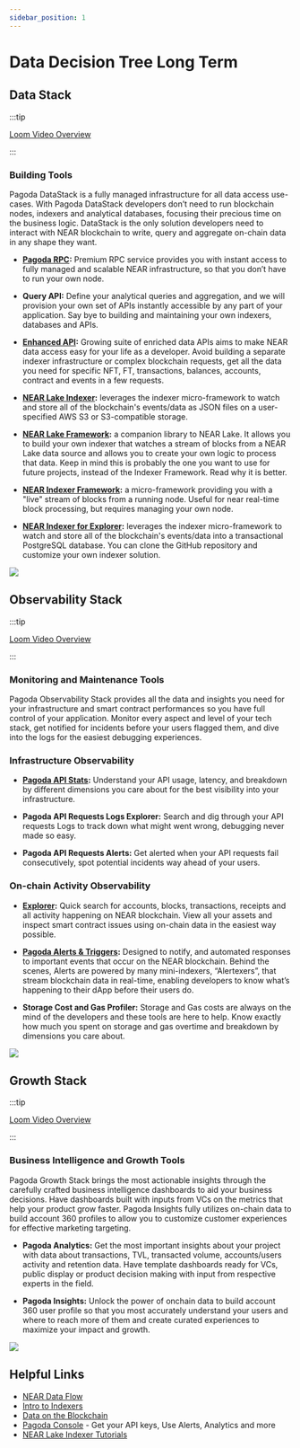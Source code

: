 ```yaml
---
sidebar_position: 1
---
```


# Data Decision Tree Long Term

## Data Stack

:::tip

[Loom Video Overview](https://www.loom.com/share/fe7ccc38b0fc4004bbabcecec86acf16)

:::

### Building Tools

Pagoda DataStack is a fully managed infrastructure for all data access use-cases. With Pagoda DataStack developers don’t need to run blockchain nodes, indexers and analytical databases, focusing their precious time on the business logic. DataStack is the only solution developers need to interact with NEAR blockchain to write, query and aggregate on-chain data in any shape they want.


- **[Pagoda RPC](https://docs.pagoda.co/rpc):** Premium RPC service provides you with instant access to fully managed and scalable NEAR infrastructure, so that you don’t have to run your own node.

- **Query API:** Define your analytical queries and aggregation, and we will provision your own set of APIs instantly accessible by any part of your application. Say bye to building and maintaining your own indexers, databases and APIs.

- **[Enhanced API](https://docs.pagoda.co/api):** Growing suite of enriched data APIs aims to make NEAR data access easy for your life as a developer. Avoid building a separate indexer infrastructure or complex blockchain requests, get all the data you need for specific NFT, FT, transactions, balances, accounts, contract and events in a few requests.

- **[NEAR Lake Indexer](https://docs.near.org/concepts/advanced/near-lake-framework):** leverages the indexer micro-framework to watch and store all of the blockchain's events/data as JSON files on a user-specified AWS S3 or S3-compatible storage.

- **[NEAR Lake Framework](https://docs.near.org/concepts/advanced/near-lake-framework):** a companion library to NEAR Lake. It allows you to build your own indexer that watches a stream of blocks from a NEAR Lake data source and allows you to create your own logic to process that data. Keep in mind this is probably the one you want to use for future projects, instead of the Indexer Framework. Read why it is better.

- **[NEAR Indexer Framework](https://docs.near.org/concepts/advanced/near-indexer-framework):** a micro-framework providing you with a "live" stream of blocks from a running node. Useful for near real-time block processing, but requires managing your own node.

- **[NEAR Indexer for Explorer](https://docs.near.org/tools/indexer-for-explorer):** leverages the indexer micro-framework to watch and store all of the blockchain's events/data into a transactional PostgreSQL database. You can clone the GitHub repository and customize your own indexer solution.


[![](/img/tree/image2.png)](/img/tree/image2.png)


## Observability Stack

:::tip

[Loom Video Overview](https://www.loom.com/share/1adcd6a699db414dad7ccb604128a41c)

:::

### Monitoring and Maintenance Tools

Pagoda Observability Stack provides all the data and insights you need for your infrastructure and smart contract performances so you have full control of your application. Monitor every aspect and level of your tech stack, get notified for incidents before your users flagged them, and dive into the logs for the easiest debugging experiences.


### Infrastructure Observability

- **[Pagoda API Stats](https://docs.pagoda.co/rpc/stats):** Understand your API usage, latency, and breakdown by different dimensions you care about for the best visibility into your infrastructure.

- **Pagoda API Requests Logs Explorer:** Search and dig through your API requests Logs to track down what might went wrong, debugging never made so easy.

- **Pagoda API Requests Alerts:** Get alerted when your API requests fail consecutively, spot potential incidents way ahead of your users.


### On-chain Activity Observability

- **[Explorer](https://explorer.near.org/):** Quick search for accounts, blocks, transactions, receipts and all activity happening on NEAR blockchain. View all your assets and inspect smart contract issues using on-chain data in the easiest way possible.

- **[Pagoda Alerts & Triggers](https://docs.pagoda.co/alerts/intro):** Designed to notify, and automated responses to important events that occur on the NEAR blockchain. Behind the scenes, Alerts are powered by many mini-indexers, “Alertexers”, that stream blockchain data in real-time, enabling developers to know what’s happening to their dApp before their users do.

- **Storage Cost and Gas Profiler:** Storage and Gas costs are always on the mind of the developers and these tools are here to help. Know exactly how much you spent on storage and gas overtime and breakdown by dimensions you care about.


[![](/img/tree/image1.png)](/img/tree/image1.png)


## Growth Stack

:::tip

[Loom Video Overview](https://www.loom.com/share/64aff21e2d054a0898b7f0ed01ecfd5b)

:::

### Business Intelligence and Growth Tools

Pagoda Growth Stack brings the most actionable insights through the carefully crafted business intelligence dashboards to aid your business decisions. Have dashboards built with inputs from VCs on the metrics that help your product grow faster. Pagoda Insights fully utilizes on-chain data to build account 360 profiles to allow you to customize customer experiences for effective marketing targeting.


- **Pagoda Analytics:** Get the most important insights about your project with data about transactions, TVL, transacted volume, accounts/users activity and retention data. Have template dashboards ready for VCs, public display or product decision making with input from respective experts in the field.

- **Pagoda Insights:** Unlock the power of onchain data to build account 360 user profile so that you most accurately understand your users and where to reach more of them and create curated experiences to maximize your impact and growth.

[![](/img/tree/image3.png)](/img/tree/image3.png)

## Helpful Links

- [NEAR Data Flow](https://docs.near.org/concepts/data-flow/near-data-flow)
- [Intro to Indexers](https://docs.near.org/concepts/advanced/indexers)
- [Data on the Blockchain](https://docs.near.org/concepts/data-flow/data-storage)
- [Pagoda Console](https://console.pagoda.co/) - Get your API keys, Use Alerts, Analytics and more
- [NEAR Lake Indexer Tutorials](https://docs.near.org/tutorials/indexer/near-lake-state-changes-indexer)
